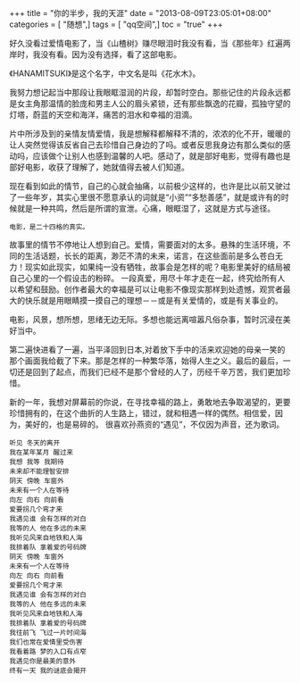 +++
title = "你的半步，我的天涯"
date = "2013-08-09T23:05:01+08:00"
categories = [ "随想",]
tags = [ "qq空间",]
toc = "true"
+++


好久没看过爱情电影了，当《山楂树》赚尽眼泪时我没有看，当《那些年》红遍两岸时，我没有看。因为没有选择，看了这部电影。

《HANAMITSUKI》是这个名字，中文名是叫《花水木》。

我努力想记起当中那段让我眼眶湿润的片段，却暂时空白。那些记住的片段永远都是女主角那温情的脸庞和男主人公的眉头紧锁，还有那些飘逸的花瓣，孤独守望的灯塔，蔚蓝的天空和海洋，痛苦的泪水和幸福的泪滴。

片中所涉及到的亲情友情爱情，我是想解释都解释不清的，浓浓的化不开，暖暖的让人突然觉得该反省自己去珍惜自己身边的了吗。或者反思我身边有那么类似的感动吗，应该做个让别人也感到温馨的人吧。感动了，就是部好电影，觉得有趣也是部好电影，收获了理解了，她就值得去被人们知道。

现在看到如此的情节，自己的心就会抽痛，以前极少这样的，也许是比以前又驶过了一些年岁，其实心里很不愿意承认的词就是“小资”“多愁善感”，就是或许有的时候就是一种共鸣，然后是所谓的宣泄。心痛，眼眶湿了，这就是方式与途径。

    电影，是二十四格的真实。 

故事里的情节不停地让人想到自己。爱情，需要面对的太多。悬殊的生活环境，不同的生活话题，长长的距离，渺茫不清的未来，诺言，在这些面前是多么苍白无力！现实如此现实，如果纯一没有牺牲，故事会是怎样的呢？电影里美好的结局被自己心里的一个假设击的粉碎。 一段真爱，用尽十年才走在一起，终究给所有人以希望和鼓励。创作者最大的幸福是可以让电影不像现实那样到处遗憾，观赏者最大的快乐就是用眼睛摸一摸自己的理想－－或是有关爱情的，或是有关事业的。

电影，风景，想所想，思绪无边无际。多想也能远离喧嚣凡俗杂事，暂时沉浸在美好当中。

第二遍快进看了一遍，当平泽回到日本,对着放下手中的活来欢迎她的母亲一笑的那个画面我给截了下来。那是怎样的一种繁华落，始得人生之义。最后的最后，一切还是回到了起点，而我们已经不是那个曾经的人了，历经千辛万苦，我们更加珍惜。

新的一年，我想对屏幕前的你说，在寻找幸福的路上，勇敢地去争取渴望的，更要珍惜拥有的，在这个曲折的人生路上，错过，就和相遇一样的偶然。相信爱，因为，美好的，也是易碎的。
很喜欢孙燕资的“遇见”，不仅因为声音，还为歌词。
```text
听见 冬天的离开
我在某年某月 醒过来
我想 我等 我期待
未来却不能理智安排
阴天 傍晚 车窗外
未来有一个人在等待
向左 向右 向前看
爱要拐几个弯才来
我遇见谁 会有怎样的对白
我等的人 他在多远的未来
我听见风来自地铁和人海
我排着队 拿着爱的号码牌
阴天 傍晚 车窗外
未来有一个人在等待
向左 向右 向前看
爱要拐几个弯才来
我遇见谁 会有怎样的对白
我等的人 他在多远的未来
我听见风来自地铁和人海
我排着队 拿着爱的号码牌
我往前飞 飞过一片时间海
我们也常在爱情里受伤害
我看着路 梦的入口有点窄
我遇见你是最美的意外
终有一天 我的谜底会揭开
```